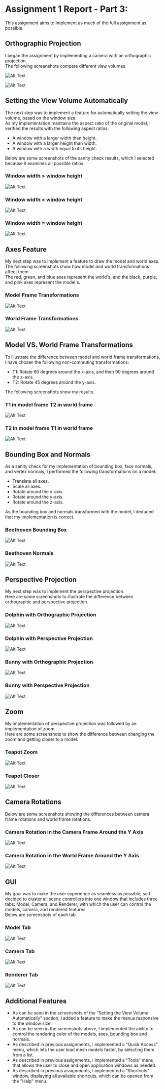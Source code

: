 # Assignment 1 Report - Part 3:

This assignment aims to implement as much of the full assignment as possible.

## Orthographic Projection
I began the assignment by implementing a camera with an orthographic projection.  
The following screenshots compare different view volumes.  
  
![Alt Text](Images/ViewVolumeExample01.png)  
  
![Alt Text](Images/ViewVolumeExample02.png)  

## Setting the View Volume Automatically
The next step was to implement a feature for automatically setting the view volume, based on the window size.  
As my implementation maintains the aspect ratio of the original model, I verified the results with the following aspect ratios:  
- A window with a larger width than height.
- A window with a larger height than width.
- A window with a width equal to its height.  
  
Below are some screenshots of the sanity check results, which I selected because it examines all possible ratios.

### Window width > window height  
![Alt Text](Images/BananaAutomaticViewVolume01.png)  
  
### Window width < window height  
![Alt Text](Images/BananaAutomaticViewVolume02.png)  

### Window width = window height  
![Alt Text](Images/BananaAutomaticViewVolume03.png)  
  
## Axes Feature
My next step was to implement a feature to draw the model and world axes. The following screenshots show how model and world transformations affect them.  
The red, green, and blue axes represent the world's, and the black, purple, and pink axes represent the model's.  

### Model Frame Transformations  
![Alt Text](Images/AxesModelTransformation.png) 
  
### World Frame Transformations    
![Alt Text](Images/AxesWorldTransformation.png) 

## Model VS. World Frame Transformations
To illustrate the difference between model and world frame transformations, I have chosen the following non-commuting transformations:  
- T1: Rotate 60 degrees around the x-axis, and then 90 degrees around the z-axis.
- T2: Rotate 45 degrees around the y-axis.  

The following screenshots show my results.
  
### T1 in model frame T2 in world frame
![Alt Text](Images/NoCommutingTansformations01.png) 

### T2 in model frame T1 in world frame
![Alt Text](Images/NoCommutingTansformations02.png) 

## Bounding Box and Normals
As a sanity check for my implementation of bounding box, face normals, and vertex normals, I performed the following transformations on a model:
- Translate all axes.
- Scale all axes.
- Rotate around the x-axis.
- Rotate around the y-axis.
- Rotate around the z-axis.

As the bounding box and normals transformed with the model, I deduced that my implementation is correct.

### Beethoven Bounding Box
![Alt Text](Images/BeethovenBoundingBox.png) 

### Beethoven Normals
![Alt Text](Images/BeethovenNormals.png) 

## Perspective Projection
My next step was to implement the perspective projection.  
Here are some screenshots to illustrate the difference between orthographic and perspective projection.

### Dolphin with Orthographic Projection
![Alt Text](Images/DolphinOrtho.png) 
### Dolphin with Perspective Projection
![Alt Text](Images/DolphinPerspective.png) 

### Bunny with Orthographic Projection
![Alt Text](Images/BunnyOrtho.png) 
### Bunny with Perspective Projection
![Alt Text](Images/BunnyPerspective.png) 

## Zoom
My implementation of perspective projection was followed by an implementation of zoom.  
Here are some screenshots to show the difference between changing the zoom and getting closer to a model.

### Teapot Zoom
![Alt Text](Images/TeapotZoom.png) 
### Teapot Closer
![Alt Text](Images/TeapotCloser.png) 

## Camera Rotations
Below are some screenshots showing the differences between camera frame rotations and world frame rotations.

### Camera Rotation in the Camera Frame Around the Y Axis
![Alt Text](Images/DolphinCamera.png) 
### Camera Rotation in the World Frame Around the Y Axis
![Alt Text](Images/DolphinWorld.png) 

## GUI
My goal was to make the user experience as seamless as possible, so I decided to cluster all scene controllers into one window that includes three tabs: Model, Camera, and Renderer, with which the user can control the models, camera, and rendered features.  
Below are screenshots of each tab.  

### Model Tab
![Alt Text](Images/GUIModelTab.png) 
### Camera Tab
![Alt Text](Images/GUICameraTab.png) 
### Renderer Tab
![Alt Text](Images/GUIRendererTab.png) 

## Additional Features
- As can be seen in the screenshots of the "Setting the View Volume Automatically" section, I added a feature to make the menus responsive to the window size.
- As can be seen in the screenshots above, I implemented the ability to control the rendering color of the models, axes, bounding box and normals. 
- As described in previous assignments, I implemented a "Quick Access" menu, which lets the user load mesh models faster, by selecting them from a list.
- As described in previous assignments, I implemented a "Tools" menu, that allows the user to close and open application windows as needed.
- As described in previous assignments, I implemented a "Shortcuts" window, displaying all available shortcuts, which can be opened from the "Help" menu.
